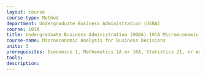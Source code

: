 ```yaml
---
layout: course 
course-type: Method
department: Undergraduate Business Administration (UGBA)
course: 101A
title: Undergraduate Business Administration (UGBA) 101A Microeconomic Analysis for Business Decisions
course-name: Microeconomic Analysis for Business Decisions
units: 3
prerequisites: Economics 1, Mathematics 1A or 16A, Statistics 21, or equivalents.
tools: 
description: 
---
```

